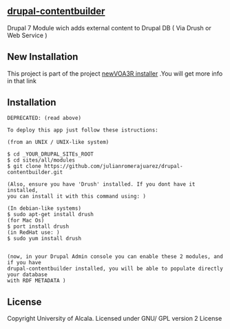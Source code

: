 [drupal-contentbuilder](#)
--

Drupal 7 Module wich adds external content to Drupal DB ( Via Drush or Web Service ) 


New Installation
--

This project is part of the project [newVOA3R installer](https://github.com/julianromerajuarez/drupal-voa3rinstaller)
.You will get more info in that link  


Installation
--
    

    DEPRECATED: (read above)
    
    To deploy this app just follow these istructions:
    
    (from an UNIX / UNIX-like system)
    
    $ cd _YOUR_DRUPAL_SITEs_ROOT
    $ cd sites/all/modules
    $ git clone https://github.com/julianromerajuarez/drupal-contentbuilder.git
    
    (Also, ensure you have 'Drush' installed. If you dont have it installed, 
    you can install it with this command using: )
    
    (In debian-like systems)    
    $ sudo apt-get install drush
    (for Mac Os)
    $ port install drush
    (in RedHat use: )
    $ sudo yum install drush
    
    
    (now, in your Drupal Admin console you can enable these 2 modules, and if you have 
    drupal-contentbuilder installed, you will be able to populate directly your database 
    with RDF METADATA )  
    
    
        
    
License
--

Copyright University of Alcala. Licensed under GNU/ GPL version 2 License  
